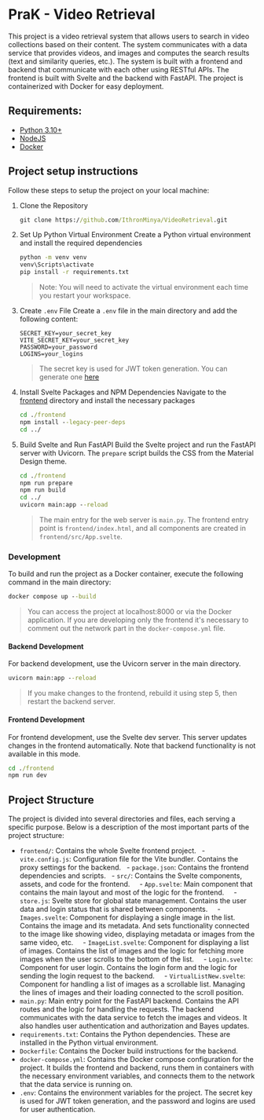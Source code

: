 # PraK - Video Retrieval
This project is a video retrieval system that allows users to search in video collections based on their content. The system communicates with a data service that provides videos, and images and computes the search results (text and similarity queries, etc.). The system is built with a frontend and backend that communicate with each other using RESTful APIs. The frontend is built with Svelte and the backend with FastAPI. The project is containerized with Docker for easy deployment.

## Requirements: 
 - [Python 3.10+](https://www.python.org/downloads/)
 - [NodeJS](https://nodejs.org/en)
 - [Docker](https://www.docker.com/)

## Project setup instructions
Follow these steps to setup the project on your local machine:
1. Clone the Repository
   ```cmd
   git clone https://github.com/IthronMinya/VideoRetrieval.git
   ```

2. Set Up Python Virtual Environment
   Create a Python virtual environment and install the required dependencies
   ```cmd
   python -m venv venv
   venv\Scripts\activate
   pip install -r requirements.txt
   ```
   > Note: You will need to activate the virtual environment each time you restart your workspace.
   
3. Create `.env` File 
   Create a `.env` file in the main directory and add the following content:
   ```env
   SECRET_KEY=your_secret_key
   VITE_SECRET_KEY=your_secret_key
   PASSWORD=your_password
   LOGINS=your_logins
   ```
   > The secret key is used for JWT token generation. You can generate one [here](https://randomkeygen.com/)

4. Install Svelte Packages and NPM Dependencies
   Navigate to the [frontend](./frontend/) directory and install the necessary packages
   ```cmd
   cd ./frontend
   npm install --legacy-peer-deps
   cd ../
   ```

5. Build Svelte and Run FastAPI
   Build the Svelte project and run the FastAPI server with Uvicorn. The `prepare` script builds the CSS from the Material Design theme.
   ```cmd
   cd ./frontend
   npm run prepare
   npm run build
   cd ../
   uvicorn main:app --reload
   ```
   > The main entry for the web server is `main.py`. The frontend entry point is `frontend/index.html`, and all components are created in `frontend/src/App.svelte`.

### Development
To build and run the project as a Docker container, execute the following command in the main directory:
```cmd
docker compose up --build
```
> You can access the project at localhost:8000 or via the Docker application. If you are developing only the frontend it's necessary to comment out the network part in the `docker-compose.yml` file.

#### Backend Development
For backend development, use the Uvicorn server in the main directory.

```cmd
uvicorn main:app --reload
```
> If you make changes to the frontend, rebuild it using step 5, then restart the backend server.

#### Frontend Development
For frontend development, use the Svelte dev server. This server updates changes in the frontend automatically. Note that backend functionality is not available in this mode.

```cmd
cd ./frontend
npm run dev
```

## Project Structure
The project is divided into several directories and files, each serving a specific purpose. Below is a description of the most important parts of the project structure:
- `frontend/`: Contains the whole Svelte frontend project.
  - `vite.config.js`: Configuration file for the Vite bundler. Contains the proxy settings for the backend.
  - `package.json`: Contains the frontend dependencies and scripts.
  - `src/`: Contains the Svelte components, assets, and code for the frontend.
    - `App.svelte`: Main component that contains the main layout and most of the logic for the frontend.
    - `store.js`: Svelte store for global state management. Contains the user data and login status that is shared between components.
    - `Images.svelte`: Component for displaying a single image in the list. Contains the image and its metadata. And sets functionality connected to the image like showing video, displaying metadata or images from the same video, etc.
    - `ImageList.svelte`: Component for displaying a list of images. Contains the list of images and the logic for fetching more images when the user scrolls to the bottom of the list.
    - `Login.svelte`: Component for user login. Contains the login form and the logic for sending the login request to the backend.
    - `VirtualListNew.svelte`: Component for handling a list of images as a scrollable list. Managing the lines of images and their loading connected to the scroll position.
- `main.py`: Main entry point for the FastAPI backend. Contains the API routes and the logic for handling the requests. The backend communicates with the data service to fetch the images and videos. It also handles user authentication and authorization and Bayes updates.
- `requirements.txt`: Contains the Python dependencies. These are installed in the Python virtual environment.
- `Dockerfile`: Contains the Docker build instructions for the backend.
- `docker-compose.yml`: Contains the Docker compose configuration for the project. It builds the frontend and backend, runs them in containers with the necessary environment variables, and connects them to the network that the data service is running on.
- `.env`: Contains the environment variables for the project. The secret key is used for JWT token generation, and the password and logins are used for user authentication.
